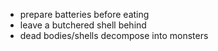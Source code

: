 - prepare batteries before eating
- leave a butchered shell behind
- dead bodies/shells decompose into monsters
